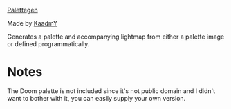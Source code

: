 
[Palettegen](https://github.com/kaadmy/palettegen)

Made by [KaadmY](https://kaadmy.github.io)

Generates a palette and accompanying lightmap from either a palette image or
defined programmatically.

# Notes

The Doom palette is not included since it's not public domain and I didn't
want to bother with it, you can easily supply your own version.
